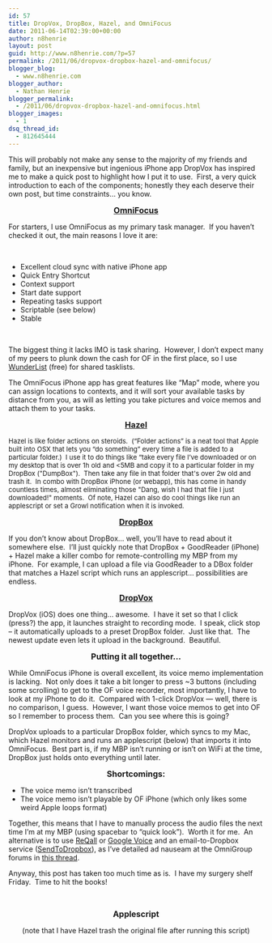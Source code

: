 ```yaml
---
id: 57
title: DropVox, DropBox, Hazel, and OmniFocus
date: 2011-06-14T02:39:00+00:00
author: n8henrie
layout: post
guid: http://www.n8henrie.com/?p=57
permalink: /2011/06/dropvox-dropbox-hazel-and-omnifocus/
blogger_blog:
  - www.n8henrie.com
blogger_author:
  - Nathan Henrie
blogger_permalink:
  - /2011/06/dropvox-dropbox-hazel-and-omnifocus.html
blogger_images:
  - 1
dsq_thread_id:
  - 812645444
---
```

<div>
  <p>
    This will probably not make any sense to the majority of my friends and family, but an inexpensive but ingenious iPhone app DropVox has inspired me to make a quick post to highlight how I put it to use.  First, a very quick introduction to each of the components; honestly they each deserve their own post, but time constraints&#8230; you know.
  </p>
  
  <p style="text-align: center;">
    <a href="http://www.omnigroup.com/products/omnifocus" title="OmniFocus" target="_blank"><span style="font-size: medium;"><strong>OmniFocus</strong></span></a>
  </p>
  
  <p>
    For starters, I use OmniFocus as my primary task manager.  If you haven&#8217;t checked it out, the main reasons I love it are:
  </p>
  
  <p>
     
  </p>
  
  <ul>
    <li>
      Excellent cloud sync with native iPhone app
    </li>
    <li>
      Quick Entry Shortcut
    </li>
    <li>
      Context support
    </li>
    <li>
      Start date support
    </li>
    <li>
      Repeating tasks support
    </li>
    <li>
      Scriptable (see below)
    </li>
    <li>
      Stable
    </li>
  </ul>
  
  <p>
     
  </p>
  
  <p>
    The biggest thing it lacks IMO is task sharing.  However, I don&#8217;t expect many of my peers to plunk down the cash for OF in the first place, so I use <a href="http://www.6wunderkinder.com/wunderlist" title="Wunderlist" target="_blank">WunderList</a> (free) for shared tasklists.
  </p>
  
  <p>
    The OmniFocus iPhone app has great features like &#8220;Map&#8221; mode, where you can assign locations to contexts, and it will sort your available tasks by distance from you, as will as letting you take pictures and voice memos and attach them to your tasks.
  </p>
  
  <p style="text-align: center;">
    <a href="http://www.noodlesoft.com/hazel.php" title="Hazel" target="_blank"><span style="font-size: medium;"><strong>Hazel</strong></span></a>
  </p>
  
  <p style="text-align: left;">
    <span style="font-size: small;">Hazel is like folder actions on steroids.  (&#8220;Folder actions&#8221; is a neat tool that Apple built into OSX that lets you &#8220;do something&#8221; every time a file is added to a particular folder.)  I use it to do things like &#8220;take every file I&#8217;ve downloaded or on my desktop that is over 1h old and <5MB and copy it to a particular folder in my DropBox ("DumpBox").  Then take any file in that folder that's over 2w old and trash it.  In combo with DropBox iPhone (or webapp), this has come in handy countless times, almost eliminating those "Dang, wish I had that file I just downloaded!" moments.  Of note, Hazel can also do cool things like run an applescript or set a Growl notification when it is invoked.</span>
  </p>
  
  <p style="text-align: center;">
    <a href="https://www.dropbox.com/" title="DropBox" target="_blank"><span style="font-size: medium;"><strong>DropBox</strong></span></a>
  </p>
  
  <p>
    If you don&#8217;t know about DropBox&#8230; well, you&#8217;ll have to read about it somewhere else.  I&#8217;ll just quickly note that DropBox + GoodReader (iPhone) + Hazel make a killer combo for remote-controlling my MBP from my iPhone.  For example, I can upload a file via GoodReader to a DBox folder that matches a Hazel script which runs an applescript&#8230; possibilities are endless.
  </p>
  
  <p style="text-align: center;">
    <a href="http://www.irradiatedsoftware.com/dropvox/" title="DropVox" target="_blank"><span style="font-size: medium;"><strong>DropVox</strong></span></a>
  </p>
  
  <p>
    DropVox (iOS) does one thing&#8230; awesome.  I have it set so that I click (press?) the app, it launches straight to recording mode.  I speak, click stop &#8211; it automatically uploads to a preset DropBox folder.  Just like that.  The newest update even lets it upload in the background.  Beautiful.
  </p>
  
  <p style="text-align: center;">
    <span style="font-size: medium;"><strong>Putting it all together&#8230;</strong></span>
  </p>
  
  <p>
    While OmniFocus iPhone is overall excellent, its voice memo implementation is lacking.  Not only does it take a bit longer to press ~3 buttons (including some scrolling) to get to the OF voice recorder, most importantly, I have to look at my iPhone to do it.  Compared with 1-click DropVox &#8212; well, there is no comparison, I guess.  However, I want those voice memos to get into OF so I remember to process them.  Can you see where this is going?
  </p>
  
  <p>
    DropVox uploads to a particular DropBox folder, which syncs to my Mac, which Hazel monitors and runs an applescript (below) that imports it into OmniFocus.  Best part is, if my MBP isn&#8217;t running or isn&#8217;t on WiFi at the time, DropBox just holds onto everything until later.
  </p>
  
  <p style="text-align: center;">
    <span style="font-size: medium;"><strong>Shortcomings:</strong></span>
  </p>
  
  <ul>
    <li>
      The voice memo isn&#8217;t transcribed
    </li>
    <li>
      The voice memo isn&#8217;t playable by OF iPhone (which only likes some weird Apple loops format)
    </li>
  </ul>
  
  <p>
    Together, this means that I have to manually process the audio files the next time I&#8217;m at my MBP (using spacebar to &#8220;quick look&#8221;).  Worth it for me.  An alternative is to use <a href="http://www.reqall.com/" title="ReQall" target="_blank">ReQall</a> or <a href="https://accounts.google.com/ServiceLogin?service=grandcentral&passive=1209600&continue=https://www.google.com/voice&followup=https://www.google.com/voice&ltmpl=open" title="Google Voice" target="_blank">Google Voice</a> and an email-to-Dropbox service (<a href="http://sendtodropbox.com" title="SendToDropbox" target="_blank">SendToDropbox</a>), as I&#8217;ve detailed ad nauseam at the OmniGroup forums in <a href="http://forums.omnigroup.com/showthread.php?t=11543" title="Voice to OmniFocus" target="_blank">this thread</a>.
  </p>
  
  <p>
    Anyway, this post has taken too much time as is.  I have my surgery shelf Friday.  Time to hit the books!
  </p>
  
  <p>
     
  </p>
  
  <p style="text-align: center;">
    <span style="font-size: medium;"><strong>Applescript</strong></span>
  </p>
  
  <p style="text-align: center;">
    (note that I have Hazel trash the original file after running this script)
  </p>
</div>
